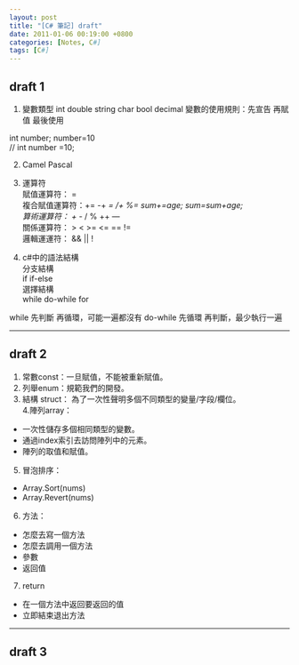 ```yaml
---
layout: post
title: "[C# 筆記] draft"
date: 2011-01-06 00:19:00 +0800
categories: [Notes, C#]
tags: [C#]
---
```

## draft 1

1. 變數類型 
int double string char bool decimal 
變數的使用規則：先宣告 再賦值 最後使用  

int number; 
number=10   
// int number =10;

2. Camel Pascal 
3. 運算符   
賦值運算符： =  
複合賦值運算符：+= -+ *= /+ %=  sum+=age; sum=sum+age;  
算術運算符： + -* / % ++ —  
關係運算符： > < >= <= == !=    
邏輯運運符： && || !        

4. c#中的語法結構   
分支結構    
if if-else  
選擇結構    
while do-while for  

while 先判斷 再循環，可能一遍都沒有 
do-while 先循環 再判斷，最少執行一遍    

***
## draft 2

1. 常數const：一旦賦值，不能被重新賦值。   
2. 列舉enum：規範我們的開發。  
3. 結構 struct： 為了一次性聲明多個不同類型的變量/字段/欄位。  
4.陣列array：     
- 一次性儲存多個相同類型的變數。    
- 通過index索引去訪問陣列中的元素。 
- 陣列的取值和賦值。  
5. 冒泡排序：  
- Array.Sort(nums) 
- Array.Revert(nums)
6. 方法：  
- 怎麼去寫一個方法
- 怎麼去調用一個方法
- 參數
- 返回值    
7. return
- 在一個方法中返回要返回的值
- 立即結束退出方法

***
## draft 3